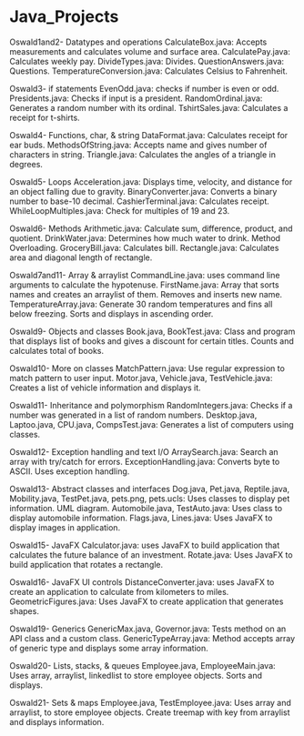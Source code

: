 # Java_Projects

Oswald1and2- Datatypes and operations
CalculateBox.java: Accepts measurements and calculates volume and surface area.
CalculatePay.java: Calculates weekly pay.
DivideTypes.java: Divides.
QuestionAnswers.java: Questions.
TemperatureConversion.java: Calculates Celsius to Fahrenheit.

Oswald3- if statements
EvenOdd.java: checks if number is even or odd.
Presidents.java: Checks if input is a president.
RandomOrdinal.java: Generates a random number with its ordinal.
TshirtSales.java: Calculates a receipt for t-shirts.

Oswald4- Functions, char, & string
DataFormat.java: Calculates receipt for ear buds.
MethodsOfString.java: Accepts name and gives number of characters in string.
Triangle.java: Calculates the angles of a triangle in degrees.

Oswald5- Loops
Acceleration.java: Displays time, velocity, and distance for an object falling due to gravity.
BinaryConverter.java: Converts a binary number to base-10 decimal.
CashierTerminal.java: Calculates receipt.
WhileLoopMultiples.java: Check for multiples of 19 and 23.

Oswald6- Methods
Arithmetic.java: Calculate sum, difference, product, and quotient.
DrinkWater.java: Determines how much water to drink. Method Overloading.
GroceryBill.java: Calculates bill.
Rectangle.java: Calculates area and diagonal length of rectangle.

Oswald7and11- Array & arraylist
CommandLine.java: uses command line arguments to calculate the hypotenuse.
FirstName.java: Array that sorts names and creates an arraylist of them. Removes and inserts new name.
TemperatureArray.java: Generate 30 random temperatures and fins all below freezing. Sorts and displays in ascending order.

Oswald9- Objects and classes
Book.java, BookTest.java: Class and program that displays list of books and gives a discount for certain titles. Counts and calculates total of books.

Oswald10- More on classes
MatchPattern.java: Use regular expression to match pattern to user input.
Motor.java, Vehicle.java, TestVehicle.java: Creates a list of vehicle information and displays it.

Oswald11- Inheritance and polymorphism
RandomIntegers.java: Checks if a number was generated in a list of random numbers.
Desktop.java, Laptoo.java, CPU.java, CompsTest.java: Generates a list of computers using classes.

Oswald12- Exception handling and text I/O
ArraySearch.java: Search an array with try/catch for errors.
ExceptionHandling.java: Converts byte to ASCII. Uses exception handling.

Oswald13- Abstract classes and interfaces
Dog.java, Pet.java, Reptile.java, Mobility.java, TestPet.java, pets.png, pets.ucls: Uses classes to display pet information. UML diagram.
Automobile.java, TestAuto.java:  Uses class to display automobile information.
Flags.java, Lines.java: Uses JavaFX to display images in application.

Oswald15- JavaFX
Calculator.java: uses JavaFX to build application that calculates the future balance of an investment.
Rotate.java: Uses JavaFX to build application that rotates a rectangle.

Oswald16- JavaFX UI controls
DistanceConverter.java: uses JavaFX to create an application to calculate from kilometers to miles.
GeometricFigures.java: Uses JavaFX to create application that generates shapes.

Oswald19- Generics
GenericMax.java, Governor.java: Tests method on an API class and a custom class.
GenericTypeArray.java: Method accepts array of generic type and displays some array information.

Oswald20- Lists, stacks, & queues
Employee.java, EmployeeMain.java: Uses array, arraylist, linkedlist to store employee objects. Sorts and displays.

Oswald21- Sets & maps
Employee.java, TestEmployee.java: Uses array and arraylist, to store employee objects. Create treemap with key from arraylist and displays information.


